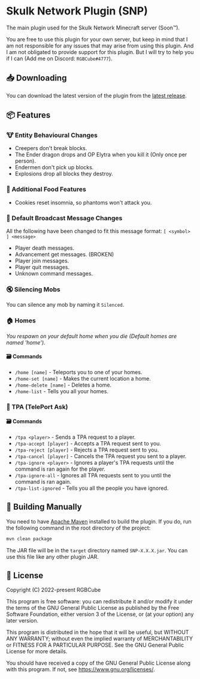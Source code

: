 # Skulk Network Plugin (SNP)

The main plugin used for the Skulk Network Minecraft server (Soon™).

You are free to use this plugin for your own server, but keep in mind that I am not responsible for any issues that may
arise from using this plugin.
And I am not obligated to provide support for this plugin. But I will try to help you if I can (Add me on
Discord: `RGBCube#4777`).

## 📥 Downloading

You can download the latest version of the plugin from
the [latest release](https://github.com/Skulk-Network/Plugin/releases/latest).

## 📦 Features

### 🐮 Entity Behavioural Changes

* Creepers don't break blocks.
* The Ender dragon drops and OP Elytra when you kill it (Only once per person).
* Endermen don't pick up blocks.
* Explosions drop all blocks they destroy.

### 🧀 Additional Food Features

* Cookies reset insomnia, so phantoms won't attack you.

### 📣 Default Broadcast Message Changes

All the following have been changed to fit this message format: `[ <symbol> ] <message>`

* Player death messages.
* Advancement get messages. (BROKEN)
* Player join messages.
* Player quit messages.
* Unknown command messages.

### 🔇 Silencing Mobs

You can silence any mob by naming it `Silenced`.

### 🏠 Homes

*You respawn on your default home when you die (Default homes are named 'home').*

#### 🗃️ Commands

* `/home [name]` - Teleports you to one of your homes.
* `/home-set [name]` - Makes the current location a home.
* `/home-delete [name]` - Deletes a home.
* `/home-list` - Tells you all your homes.

### 📍 TPA (TelePort Ask)

#### 🗃️ Commands

* `/tpa <player>` - Sends a TPA request to a player.
* `/tpa-accept [player]` - Accepts a TPA request sent to you.
* `/tpa-reject [player]` - Rejects a TPA request sent to you.
* `/tpa-cancel [player]` - Cancels the TPA request you sent to a player.
* `/tpa-ignore <player>` - Ignores a player's TPA requests until the command is ran again for the player.
* `/tpa-ignore-all` - Ignores all TPA requests sent to you until the command is ran again.
* `/tpa-list-ignored` - Tells you all the people you have ignored.

## 🧱 Building Manually

You need to have [Apache Maven](https://maven.apache.org/) installed to build the plugin.
If you do, run the following command in the root directory of the project:

```bash
mvn clean package
```

The JAR file will be in the `target` directory named `SNP-X.X.X.jar`.
You can use this file like any other plugin JAR.

## 📄 License

Copyright (C) 2022-present RGBCube

This program is free software: you can redistribute it and/or modify
it under the terms of the GNU General Public License as published by
the Free Software Foundation, either version 3 of the License, or
(at your option) any later version.

This program is distributed in the hope that it will be useful,
but WITHOUT ANY WARRANTY; without even the implied warranty of
MERCHANTABILITY or FITNESS FOR A PARTICULAR PURPOSE. See the
GNU General Public License for more details.

You should have received a copy of the GNU General Public License
along with this program. If not, see <https://www.gnu.org/licenses/>.
